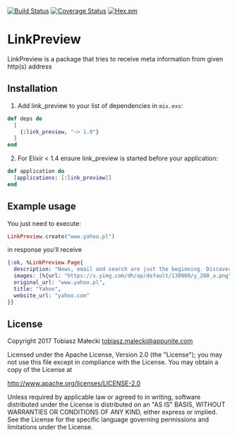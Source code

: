 [![Build Status](https://travis-ci.org/appunite/link_preview.svg?branch=master)](https://travis-ci.org/appunite/link_preview)
[![Coverage Status](https://coveralls.io/repos/github/appunite/link_preview/badge.svg?branch=master)](https://coveralls.io/github/appunite/link_preview?branch=master)
[![Hex.pm](https://img.shields.io/hexpm/v/link_preview.svg?style=flat&colorB=6B4D90)](https://hex.pm/packages/link_preview)

# LinkPreview

LinkPreview is a package that tries to receive meta information from given http(s) address

## Installation

1. Add link_preview to your list of dependencies in `mix.exs`:

  ```elixir
  def deps do
    [
      {:link_preview, "~> 1.0"}
    ]
  end
  ```

2. For Elixir < 1.4 ensure link_preview is started before your application:

  ```elixir
  def application do
    [applications: [:link_preview]]
  end
  ```

## Example usage

You just need to execute:

```elixir
LinkPreview.create("www.yahoo.pl")
```

in response you'll receive

```elixir
{:ok, %LinkPreview.Page{
  description: "News, email and search are just the beginning. Discover more every day. Find your yodel.",
  images: [%{url: "https://s.yimg.com/dh/ap/default/130909/y_200_a.png"}],
  original_url: "www.yahoo.pl",
  title: "Yahoo",
  website_url: "yahoo.com"
}}
```

## License

Copyright 2017 Tobiasz Małecki <tobiasz.malecki@appunite.com>

Licensed under the Apache License, Version 2.0 (the "License");
you may not use this file except in compliance with the License.
You may obtain a copy of the License at

http://www.apache.org/licenses/LICENSE-2.0

Unless required by applicable law or agreed to in writing, software
distributed under the License is distributed on an "AS IS" BASIS,
WITHOUT WARRANTIES OR CONDITIONS OF ANY KIND, either express or implied.
See the License for the specific language governing permissions and
limitations under the License.
